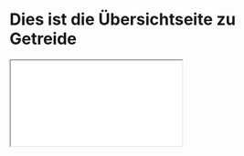 # Dies ist die Übersichtseite zu Getreide
<iframe src="Getreide-Schaubild.pdf?version=1"></iframe>

